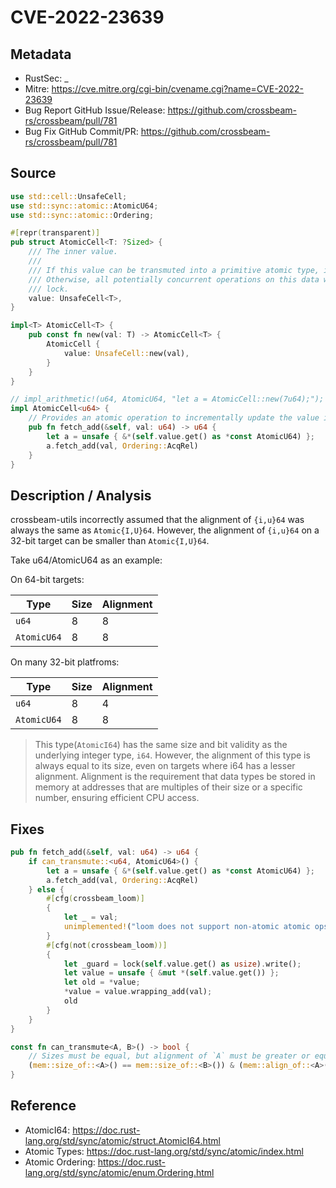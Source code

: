 # CVE-2022-23639

## Metadata

-   RustSec: \_
-   Mitre: https://cve.mitre.org/cgi-bin/cvename.cgi?name=CVE-2022-23639
-   Bug Report GitHub Issue/Release: https://github.com/crossbeam-rs/crossbeam/pull/781
-   Bug Fix GitHub Commit/PR: https://github.com/crossbeam-rs/crossbeam/pull/781

## Source

```rust
use std::cell::UnsafeCell;
use std::sync::atomic::AtomicU64;
use std::sync::atomic::Ordering;

#[repr(transparent)]
pub struct AtomicCell<T: ?Sized> {
    /// The inner value.
    ///
    /// If this value can be transmuted into a primitive atomic type, it will be treated as such.
    /// Otherwise, all potentially concurrent operations on this data will be protected by a global
    /// lock.
    value: UnsafeCell<T>,
}

impl<T> AtomicCell<T> {
    pub const fn new(val: T) -> AtomicCell<T> {
        AtomicCell {
            value: UnsafeCell::new(val),
        }
    }
}

// impl_arithmetic!(u64, AtomicU64, "let a = AtomicCell::new(7u64);");
impl AtomicCell<u64> {
    // Provides an atomic operation to incrementally update the value in the container
    pub fn fetch_add(&self, val: u64) -> u64 {
        let a = unsafe { &*(self.value.get() as *const AtomicU64) };
        a.fetch_add(val, Ordering::AcqRel)
    }
}

```

## Description / Analysis

crossbeam-utils incorrectly assumed that the alignment of `{i,u}64` was always the same as `Atomic{I,U}64`. However, the alignment of `{i,u}64` on a 32-bit target can be smaller than `Atomic{I,U}64`.

Take u64/AtomicU64 as an example:

On 64-bit targets:

| Type      | Size | Alignment |
| --------- | ---- | --------- |
| `u64`       | 8    | 8         |
| `AtomicU64` | 8    | 8         |

On many 32-bit platfroms:

| Type      | Size | Alignment |
| --------- | ---- | --------- |
| `u64`       | 8    | 4         |
| `AtomicU64` | 8    | 8         |

> This type(`AtomicI64`) has the same size and bit validity as the underlying integer type, `i64`. However, the alignment of this type is always equal to its size, even on targets where i64 has a lesser alignment.
> Alignment is the requirement that data types be stored in memory at addresses that are multiples of their size or a specific number, ensuring efficient CPU access.

## Fixes

```rust
pub fn fetch_add(&self, val: u64) -> u64 {
    if can_transmute::<u64, AtomicU64>() {
        let a = unsafe { &*(self.value.get() as *const AtomicU64) };
        a.fetch_add(val, Ordering::AcqRel)
    } else {
        #[cfg(crossbeam_loom)]
        {
            let _ = val;
            unimplemented!("loom does not support non-atomic atomic ops");
        }
        #[cfg(not(crossbeam_loom))]
        {
            let _guard = lock(self.value.get() as usize).write();
            let value = unsafe { &mut *(self.value.get()) };
            let old = *value;
            *value = value.wrapping_add(val);
            old
        }
    }
}
```

```rust
const fn can_transmute<A, B>() -> bool {
    // Sizes must be equal, but alignment of `A` must be greater or equal than that of `B`.
    (mem::size_of::<A>() == mem::size_of::<B>()) & (mem::align_of::<A>() >= mem::align_of::<B>())
}
```

## Reference

-   AtomicI64: https://doc.rust-lang.org/std/sync/atomic/struct.AtomicI64.html
-   Atomic Types: https://doc.rust-lang.org/std/sync/atomic/index.html
-   Atomic Ordering: https://doc.rust-lang.org/std/sync/atomic/enum.Ordering.html
